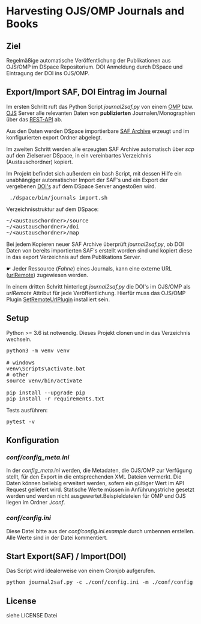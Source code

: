 # Harvesting OJS/OMP Journals and Books


## Ziel

Regelmäßige automatische Veröffentlichung der Publikationen aus OJS/OMP im DSpace Repositorium.
DOI Anmeldung durch DSpace und Eintragung der DOI ins OJS/OMP.


## Export/Import SAF, DOI Eintrag im Journal 

Im ersten Schritt ruft das Python Script _journal2saf.py_ von einem [OMP](https://pkp.sfu.ca/omp) bzw. [OJS](https://pkp.sfu.ca/ojs/) Server alle relevanten Daten von **publizierten** Journalen/Monographien über das  [REST-API](https://docs.pkp.sfu.ca/dev/api/ojs/3.3) ab. 

Aus den Daten werden DSpace importierbare [SAF Archive](https://wiki.lyrasis.org/display/DSDOC5x/Importing+and+Exporting+Items+via+Simple+Archive+Format) erzeugt und im konfigurierten export Ordner abgelegt.

Im zweiten Schritt werden alle erzeugten SAF Archive automatisch über _scp_ auf den Zielserver DSpace, in ein vereinbartes Verzeichnis (Austauschordner) kopiert. 

Im Projekt befindet sich außerdem ein bash Script, mit dessen Hilfe ein unabhängiger automatischer Import der SAF's und ein Export der vergebenen [DOI's](https://www.doi.org/)  auf dem DSpace Server angestoßen wird.

<pre>
 ./dspace/bin/journals_import.sh
</pre>

Verzeichnisstruktur auf dem DSpace:
<pre>
~/&lt;austauschordner>/source
~/&lt;austauschordner>/doi
~/&lt;austauschordner>/map
</pre>


Bei jedem Kopieren neuer SAF Archive überprüft _journal2saf.py_, ob DOI Daten von bereits importierten SAF's erstellt worden sind und kopiert diese in das export Verzeichnis auf dem Publikations Server.  

&#9755; Jeder Ressource (_Fahne_) eines Journals, kann eine externe URL ([urlRemote](https://docs.pkp.sfu.ca/dev/api/ojs/3.1#tag/Submissions/paths/~1submissions~1{submissionId}/get)) zugewiesen werden.


In einem dritten Schritt hinterlegt _journal2saf.py_ die DOI's im OJS/OMP als *urlRemote* Attribut für jede Veröffentlichung.
Hierfür muss das OJS/OMP Plugin [SetRemoteUrlPlugin](https://github.com/ulb-sachsen-anhalt/setRemoteUrlPlugin) installiert sein. 

## Setup

Python >= 3.6 ist notwendig.
Dieses Projekt clonen und in das Verzeichnis wechseln.

<pre>
python3 -m venv venv

# windows
venv\Scripts\activate.bat
# other 
source venv/bin/activate

pip install --upgrade pip
pip install -r requirements.txt
</pre>
Tests ausführen:
<pre>
pytest -v
</pre>

## Konfiguration
### *conf/config_meta.ini*
In der _config_meta.ini_ werden, die Metadaten, die OJS/OMP zur Verfügung stellt, für den Export in die entsprechenden XML Dateien vermerkt.
Die Daten können beliebig erweitert werden, sofern ein gültiger Wert im API Request geliefert wird.
Statische Werte müssen in Anführungstriche gesetzt werden und werden nicht ausgewertet.Beispieldateien für OMP und OJS liegen im Ordner ./_conf_.

### *conf/config.ini*
Diese Datei bitte aus der *conf/config.ini.example* durch umbennen erstellen.
Alle Werte sind in der Datei kommentiert.

## Start Export(SAF) / Import(DOI)
Das Script wird idealerweise von einem Cronjob aufgerufen.

<pre>
python journal2saf.py -c ./conf/config.ini -m ./conf/config_meta_ojs.ini
</pre>
 


## 


## License

siehe LICENSE Datei
